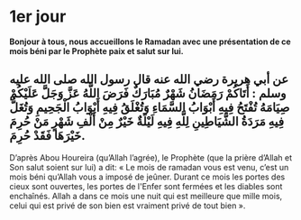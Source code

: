 # 1er jour

**Bonjour à tous, nous accueillons le Ramadan avec une présentation de ce mois béni par le Prophète paix et salut sur lui.**


عن أبي هريرة رضي الله عنه قال رسول الله صلى الله عليه وسلم : أَتَاكُمْ رَمَضَانُ شَهْرٌ مُبَارَكٌ فَرَضَ اللَّهُ عَزَّ وَجَلَّ عَلَيْكُمْ صِيَامَهُ تُفْتَحُ فِيهِ أَبْوَابُ السَّمَاءِ وَتُغْلَقُ فِيهِ أَبْوَابُ الْجَحِيمِ وَتُغَلُّ فِيهِ مَرَدَةُ الشَّيَاطِينِ لِلَّهِ فِيهِ لَيْلَةٌ خَيْرٌ مِنْ أَلْفِ شَهْرٍ مَنْ حُرِمَ خَيْرَهَا فَقَدْ حُرِمَ.
---
D’après Abou Houreira (qu’Allah l’agrée), le Prophète (que la prière d’Allah et Son salut soient sur lui) a dit: « Le mois de ramadan vous est venu, c’est un mois béni qu’Allah vous a imposé de jeûner. Durant ce mois les portes des cieux sont ouvertes, les portes de l'Enfer sont fermées et les diables sont enchaînés. Allah a dans ce mois une nuit qui est meilleure que mille mois, celui qui est privé de son bien est vraiment privé de tout bien ».

